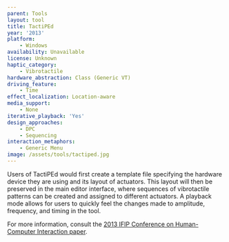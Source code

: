 ```yaml
---
parent: Tools
layout: tool
title: TactiPEd
year: '2013'
platform:
    - Windows
availability: Unavailable
license: Unknown
haptic_category:
    - Vibrotactile
hardware_abstraction: Class (Generic VT)
driving_feature:
    - Time
effect_localization: Location-aware
media_support:
    - None
iterative_playback: 'Yes'
design_approaches:
    - DPC
    - Sequencing
interaction_metaphors:
    - Generic Menu
image: /assets/tools/tactiped.jpg
---
```

Users of TactiPEd would first create a template file specifying the hardware device they are using and its layout of actuators.
This layout will then be preserved in the main editor interface, where sequences of vibrotactile patterns can be created and assigned to different actuators.
A playback mode allows for users to quickly feel the changes made to amplitude, frequency, and timing in the tool.

For more information, consult the [2013 IFIP Conference on Human-Computer Interaction paper](https://doi.org/10.1007/978-3-642-40480-1_15).
